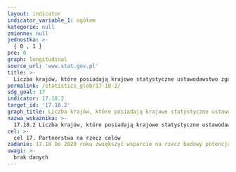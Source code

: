 ```yaml
---
layout: indicator
indicator_variable_1: ogółem
kategorie: null
zmienne: null
jednostka: >-
  { 0 , 1 }
pre: 0
graph: longitudinal
source_url: 'www.stat.gov.pl'
title: >-
  Liczba krajów, które posiadają krajowe statystyczne ustawodawstwo zgodne z Fundamentalnymi Zasadami Statystyki Oficjalnej
permalink: /statistics_glob/17-18-2/
sdg_goal: 17
indicator: 17.18.2
target_id: '17.18.2'
graph_title: Liczba krajów, które posiadają krajowe statystyczne ustawodawstwo zgodne z Fundamentalnymi Zasadami Statystyki Oficjalnej
nazwa_wskaznika: >-
  17.18.2 Liczba krajów, które posiadają krajowe statystyczne ustawodawstwo zgodne z Fundamentalnymi Zasadami Statystyki Oficjalnej
cel: >-
  cel 17. Partnerstwa na rzecz celów
zadanie: 17.18 Do 2020 roku zwiększyć wsparcie na rzecz budowy potencjału w państwach rozwijających się, w tym państwach najsłabiej rozwiniętych i rozwijających się małych państwach wyspiarskich, aby znacząco zwiększyć dostęp do aktualnych, rzetelnych i wysokiej jakości danych zdezagregowanych według dochodu, płci, wieku, rasy, pochodzenia etnicznego, statusu migracyjnego, niepełnosprawności, położenia geograficznego i innych cech dostosowanych do kontekstu narodowego
uwagi: >-
  brak danych
---
```

